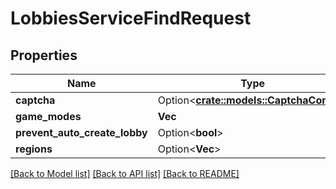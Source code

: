 # LobbiesServiceFindRequest

## Properties

Name | Type | Description | Notes
------------ | ------------- | ------------- | -------------
**captcha** | Option<[**crate::models::CaptchaConfig**](CaptchaConfig.md)> |  | [optional]
**game_modes** | **Vec<String>** |  | 
**prevent_auto_create_lobby** | Option<**bool**> |  | [optional]
**regions** | Option<**Vec<String>**> |  | [optional]

[[Back to Model list]](../README.md#documentation-for-models) [[Back to API list]](../README.md#documentation-for-api-endpoints) [[Back to README]](../README.md)


